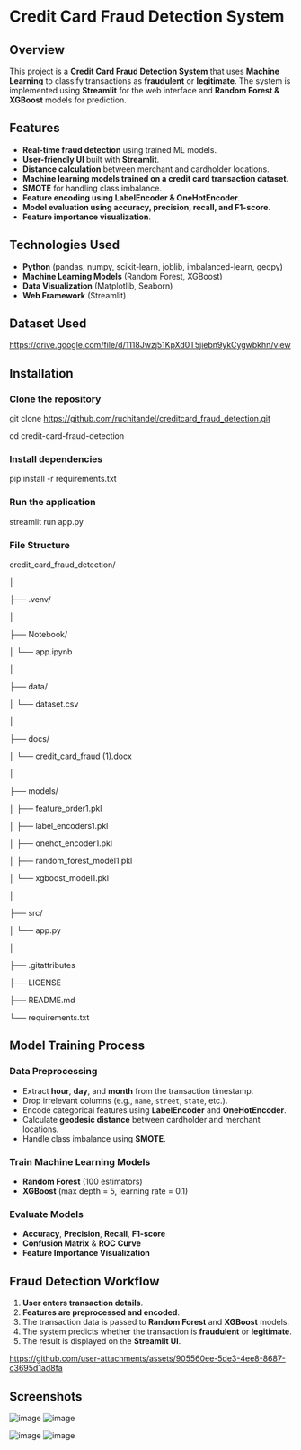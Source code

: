 # Credit Card Fraud Detection System

## Overview
This project is a **Credit Card Fraud Detection System** that uses **Machine Learning** to classify transactions as **fraudulent** or **legitimate**. The system is implemented using **Streamlit** for the web interface and **Random Forest & XGBoost** models for prediction.

## Features
- **Real-time fraud detection** using trained ML models.
- **User-friendly UI** built with **Streamlit**.
- **Distance calculation** between merchant and cardholder locations.
- **Machine learning models trained on a credit card transaction dataset**.
- **SMOTE** for handling class imbalance.
- **Feature encoding using LabelEncoder & OneHotEncoder**.
- **Model evaluation using accuracy, precision, recall, and F1-score**.
- **Feature importance visualization**.

## Technologies Used
- **Python** (pandas, numpy, scikit-learn, joblib, imbalanced-learn, geopy)
- **Machine Learning Models** (Random Forest, XGBoost)
- **Data Visualization** (Matplotlib, Seaborn)
- **Web Framework** (Streamlit)

## Dataset Used
https://drive.google.com/file/d/1118Jwzj51KpXd0T5jiebn9ykCygwbkhn/view

## Installation
### Clone the repository
git clone https://github.com/ruchitandel/creditcard_fraud_detection.git

cd credit-card-fraud-detection

### Install dependencies
pip install -r requirements.txt

### Run the application
streamlit run app.py

### File Structure

credit_card_fraud_detection/

│

├── .venv/



│

├── Notebook/

│   └── app.ipynb

│

├── data/

│   └── dataset.csv

│

├── docs/

│   └── credit_card_fraud (1).docx

│

├── models/

│   ├── feature_order1.pkl

│   ├── label_encoders1.pkl

│   ├── onehot_encoder1.pkl

│   ├── random_forest_model1.pkl

│   └── xgboost_model1.pkl

│

├── src/

│   └── app.py

│

├── .gitattributes

├── LICENSE

├── README.md

└── requirements.txt

               

## Model Training Process

### Data Preprocessing

- Extract **hour**, **day**, and **month** from the transaction timestamp.
- Drop irrelevant columns (e.g., `name`, `street`, `state`, etc.).
- Encode categorical features using **LabelEncoder** and **OneHotEncoder**.
- Calculate **geodesic distance** between cardholder and merchant locations.
- Handle class imbalance using **SMOTE**.

### Train Machine Learning Models

- **Random Forest** (100 estimators)
- **XGBoost** (max depth = 5, learning rate = 0.1)

### Evaluate Models

- **Accuracy**, **Precision**, **Recall**, **F1-score**
- **Confusion Matrix** & **ROC Curve**
- **Feature Importance Visualization**

## Fraud Detection Workflow

1. **User enters transaction details**.
2. **Features are preprocessed and encoded**.
3. The transaction data is passed to **Random Forest** and **XGBoost** models.
4. The system predicts whether the transaction is **fraudulent** or **legitimate**.
5. The result is displayed on the **Streamlit UI**.

https://github.com/user-attachments/assets/905560ee-5de3-4ee8-8687-c3695d1ad8fa

## Screenshots
![image](https://github.com/user-attachments/assets/973bb3a2-cde7-4493-9ddf-59b459765773)
![image](https://github.com/user-attachments/assets/4de8f389-66b4-4b5f-a178-56b03ef16e0f)

![image](https://github.com/user-attachments/assets/67a4893d-d8fe-4c80-ba81-cb30b5d63e02)
![image](https://github.com/user-attachments/assets/1db22caa-5c7f-41df-b664-c0fc3f1f8330)









